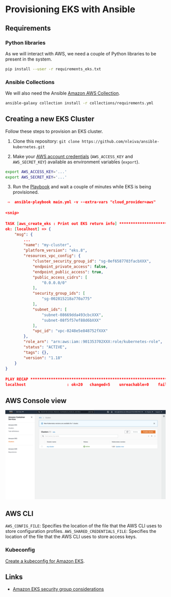 # Provisioning EKS with Ansible

## Requirements

### Python libraries

As we will interact with AWS, we need a couple of Python libraries to be present in the system.

```bash
pip install --user -r requirements_eks.txt
```

### Ansible Collections

We will also need the Ansible [Amazon AWS Collection](https://github.com/ansible-collections/amazon.aws#amazon-aws-collection).

```bash
ansible-galaxy collection install -r collections/requirements.yml
```

## Creating a new EKS Cluster

Follow these steps to provision an EKS cluster.

1. Clone this repository: `git clone https://github.com/nleiva/ansible-kubernetes.git`

2. Make your [AWS account credentials](https://docs.aws.amazon.com/general/latest/gr/aws-sec-cred-types.html#access-keys-and-secret-access-keys) (`AWS_ACCESS_KEY` and `AWS_SECRET_KEY`) available as environment variables (`export`).

```bash
export AWS_ACCESS_KEY='...'
export AWS_SECRET_KEY='...'
```

3. Run the [Playbook](main.ym) and wait a couple of minutes while EKS is being provisioned.

```json
 ⇨  ansible-playbook main.yml -v --extra-vars "cloud_provider=aws"

<snip>
   
TASK [aws_create_eks : Print out EKS return info] ***********************************************************************************
ok: [localhost] => {
    "msg": {
        ...
        "name": "my-cluster",
        "platform_version": "eks.8",
        "resources_vpc_config": {
            "cluster_security_group_id": "sg-0ef6587703facbXXX",
            "endpoint_private_access": false,
            "endpoint_public_access": true,
            "public_access_cidrs": [
                "0.0.0.0/0"
            ],
            "security_group_ids": [
                "sg-002815218a770a775"
            ],
            "subnet_ids": [
                "subnet-08669dda493cbcXXX",
                "subnet-08f5f57ef88d6bXXX"
            ],
            "vpc_id": "vpc-0248e5e848752fXXX"
        },
        "role_arn": "arn:aws:iam::901353702XXX:role/kubernetes-role",
        "status": "ACTIVE",
        "tags": {},
        "version": "1.18"
    }
}

PLAY RECAP **************************************************************************************************************************
localhost                  : ok=20   changed=5    unreachable=0    failed=0    skipped=4    rescued=0    ignored=0   

```

## AWS Console view

<p align="center">
<img src="./pictures/cluster_eks.png">
</p>

## AWS CLI

`AWS_CONFIG_FILE`: Specifies the location of the file that the AWS CLI uses to store configuration profiles. 
`AWS_SHARED_CREDENTIALS_FILE`: Specifies the location of the file that the AWS CLI uses to store access keys.

### Kubeconfig

[Create a kubeconfig for Amazon EKS](https://docs.aws.amazon.com/eks/latest/userguide/create-kubeconfig.html).

## Links

- [Amazon EKS security group considerations](https://docs.aws.amazon.com/eks/latest/userguide/sec-group-reqs.html)